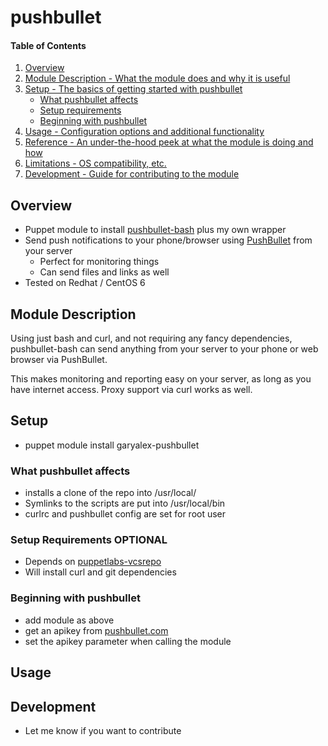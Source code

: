 # pushbullet

#### Table of Contents

1. [Overview](#overview)
2. [Module Description - What the module does and why it is useful](#module-description)
3. [Setup - The basics of getting started with pushbullet](#setup)
    * [What pushbullet affects](#what-pushbullet-affects)
    * [Setup requirements](#setup-requirements)
    * [Beginning with pushbullet](#beginning-with-pushbullet)
4. [Usage - Configuration options and additional functionality](#usage)
5. [Reference - An under-the-hood peek at what the module is doing and how](#reference)
5. [Limitations - OS compatibility, etc.](#limitations)
6. [Development - Guide for contributing to the module](#development)

## Overview

- Puppet module to install [pushbullet-bash](https://github.com/Red5d/pushbullet-bash) plus my own wrapper
- Send push notifications to your phone/browser using [PushBullet](https://www.pushbullet.com/) from your server
    - Perfect for monitoring things
    - Can send files and links as well 
- Tested on Redhat / CentOS 6 

## Module Description

Using just bash and curl, and not requiring any fancy dependencies, pushbullet-bash can send anything
from your server to your phone or web browser via PushBullet. 

This makes monitoring and reporting easy on your server, as long as you have internet access.
Proxy support via curl works as well.

## Setup

- puppet module install garyalex-pushbullet

### What pushbullet affects

* installs a clone of the repo into /usr/local/
* Symlinks to the scripts are put into /usr/local/bin
* curlrc and pushbullet config are set for root user

### Setup Requirements **OPTIONAL**

- Depends on [puppetlabs-vcsrepo](https://forge.puppetlabs.com/puppetlabs/vcsrepo) 
- Will install curl and git dependencies

### Beginning with pushbullet

- add module as above
- get an apikey from [pushbullet.com](http://www.pushbullet.com)
- set the apikey parameter when calling the module 

## Usage



## Development

- Let me know if you want to contribute

